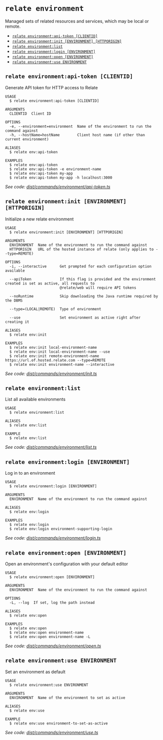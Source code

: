 `relate environment`
====================

Managed sets of related resources and services, which may be local or remote.

* [`relate environment:api-token [CLIENTID]`](#relate-environmentapi-token-clientid)
* [`relate environment:init [ENVIRONMENT] [HTTPORIGIN]`](#relate-environmentinit-environment-httporigin)
* [`relate environment:list`](#relate-environmentlist)
* [`relate environment:login [ENVIRONMENT]`](#relate-environmentlogin-environment)
* [`relate environment:open [ENVIRONMENT]`](#relate-environmentopen-environment)
* [`relate environment:use ENVIRONMENT`](#relate-environmentuse-environment)

## `relate environment:api-token [CLIENTID]`

Generate API token for HTTP access to Relate

```
USAGE
  $ relate environment:api-token [CLIENTID]

ARGUMENTS
  CLIENTID  Client ID

OPTIONS
  -e, --environment=environment  Name of the environment to run the command against
  -h, --hostName=hostName        Client host name (if other than current environment)

ALIASES
  $ relate env:api-token

EXAMPLES
  $ relate env:api-token
  $ relate env:api-token -e environment-name
  $ relate env:api-token my-app
  $ relate env:api-token my-app -h localhost:3000
```

_See code: [dist/commands/environment/api-token.ts](https://github.com/neo4j-devtools/relate/blob/v1.0.4-alpha.6/packages/cli/src/commands/environment/api-token.ts)_

## `relate environment:init [ENVIRONMENT] [HTTPORIGIN]`

Initialize a new relate environment

```
USAGE
  $ relate environment:init [ENVIRONMENT] [HTTPORIGIN]

ARGUMENTS
  ENVIRONMENT  Name of the environment to run the command against
  HTTPORIGIN   URL of the hosted instance of relate (only applies to --type=REMOTE)

OPTIONS
  -i, --interactive      Get prompted for each configuration option available

  --apiToken             If this flag is provided and the environment created is set as active, all requests to
                         @relate/web will require API tokens

  --noRuntime            Skip downloading the Java runtime required by the DBMS

  --type=(LOCAL|REMOTE)  Type of environment

  --use                  Set environment as active right after creating it

ALIASES
  $ relate env:init

EXAMPLES
  $ relate env:init local-environment-name
  $ relate env:init local-environment-name --use
  $ relate env:init remote-environment-name https://url.of.hosted.relate.com --type=REMOTE
  $ relate env:init environment-name --interactive
```

_See code: [dist/commands/environment/init.ts](https://github.com/neo4j-devtools/relate/blob/v1.0.4-alpha.6/packages/cli/src/commands/environment/init.ts)_

## `relate environment:list`

List all available environments

```
USAGE
  $ relate environment:list

ALIASES
  $ relate env:list

EXAMPLE
  $ relate env:list
```

_See code: [dist/commands/environment/list.ts](https://github.com/neo4j-devtools/relate/blob/v1.0.4-alpha.6/packages/cli/src/commands/environment/list.ts)_

## `relate environment:login [ENVIRONMENT]`

Log in to an environment

```
USAGE
  $ relate environment:login [ENVIRONMENT]

ARGUMENTS
  ENVIRONMENT  Name of the environment to run the command against

ALIASES
  $ relate env:login

EXAMPLES
  $ relate env:login
  $ relate env:login environment-supporting-login
```

_See code: [dist/commands/environment/login.ts](https://github.com/neo4j-devtools/relate/blob/v1.0.4-alpha.6/packages/cli/src/commands/environment/login.ts)_

## `relate environment:open [ENVIRONMENT]`

Open an environment's configuration with your default editor

```
USAGE
  $ relate environment:open [ENVIRONMENT]

ARGUMENTS
  ENVIRONMENT  Name of the environment to run the command against

OPTIONS
  -L, --log  If set, log the path instead

ALIASES
  $ relate env:open

EXAMPLES
  $ relate env:open
  $ relate env:open environment-name
  $ relate env:open environment-name -L
```

_See code: [dist/commands/environment/open.ts](https://github.com/neo4j-devtools/relate/blob/v1.0.4-alpha.6/packages/cli/src/commands/environment/open.ts)_

## `relate environment:use ENVIRONMENT`

Set an environment as default

```
USAGE
  $ relate environment:use ENVIRONMENT

ARGUMENTS
  ENVIRONMENT  Name of the environment to set as active

ALIASES
  $ relate env:use

EXAMPLE
  $ relate env:use environment-to-set-as-active
```

_See code: [dist/commands/environment/use.ts](https://github.com/neo4j-devtools/relate/blob/v1.0.4-alpha.6/packages/cli/src/commands/environment/use.ts)_
